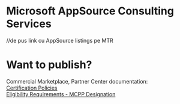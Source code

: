 # Microsoft AppSource Consulting Services

//de pus link cu AppSource listings pe MTR

# Want to publish?

Commercial Marketplace, Partner Center documentation: <br>
[Certification Policies](https://learn.microsoft.com/en-us/legal/marketplace/certification-policies) <br>
[Eligibility Requirements - MCPP Designation](https://learn.microsoft.com/en-us/legal/marketplace/certification-policies#8002-eligibility-requirements)